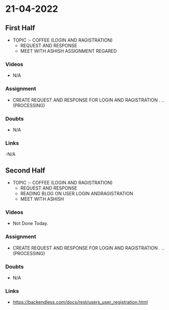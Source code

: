 # 21-04-2022

## First Half

- TOPIC :- COFFEE (LOGIN AND RAGISTRATION)
 	- REQUEST AND RESPONSE
  - MEET WITH ASHISH ASSIGNMENT REGARED 

### Videos

- N/A

### Assignment

- CREATE REQUEST AND RESPONSE FOR LOGIN AND RAGISTRATION .  ..(PROCESSING)

### Doubts

- N/A 

### Links

-N/A

## Second Half

 - TOPIC :- COFFEE (LOGIN AND RAGISTRATION)
 	- REQUEST AND RESPONSE
 	- READING BLOG ON USER LOGIN ANDRAGISTRATION
 	- MEET WITH ASHISH 

### Videos

- Not Done Today.

### Assignment 

- CREATE REQUEST AND RESPONSE FOR LOGIN AND RAGISTRATION .  ..(PROCESSING)

### Doubts

- N/A

### Links

- https://backendless.com/docs/rest/users_user_registration.html

